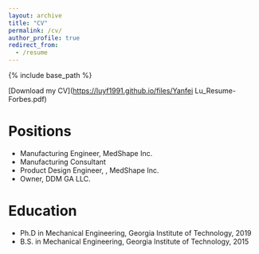 ```yaml
---
layout: archive
title: "CV"
permalink: /cv/
author_profile: true
redirect_from:
  - /resume
---
```


{% include base_path %}

[Download my CV](https://luyf1991.github.io/files/Yanfei Lu_Resume-Forbes.pdf)

Positions
======
* Manufacturing Engineer, MedShape Inc.
* Manufacturing Consultant
* Product Design Engineer, , MedShape Inc.
* Owner, DDM GA LLC.

Education
======
* Ph.D in Mechanical Engineering, Georgia Institute of Technology, 2019 
* B.S. in Mechanical Engineering, Georgia Institute of Technology, 2015




<!---
<Work experience>
======
* Summer 2015: Research Assistant
  * Github University
  * Duties included: Tagging issues
  * Supervisor: Professor Git


  
Skills
======
* Skill 1
* Skill 2
  * Sub-skill 2.1
  * Sub-skill 2.2
  * Sub-skill 2.3
* Skill 3

Publications
======
  <ul>{% for post in site.publications %}
    {% include archive-single-cv.html %}
  {% endfor %}</ul>
  
Talks
======
  <ul>{% for post in site.talks %}
    {% include archive-single-talk-cv.html %}
  {% endfor %}</ul>
  
Teaching
======
  <ul>{% for post in site.teaching %}
    {% include archive-single-cv.html %}
  {% endfor %}</ul>
  
Service and leadership
======
* Currently signed in to 43 different slack teams
-->
